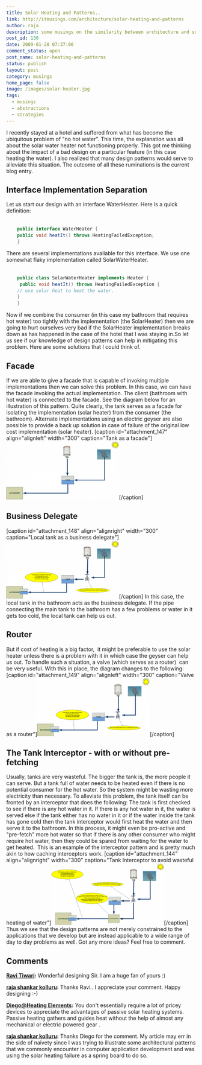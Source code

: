 ```yaml
---
title: Solar Heating and Patterns..
link: http://itmusings.com/architecture/solar-heating-and-patterns
author: raja
description: some musings on the similarity between architecture and solar heating
post_id: 130
date: 2009-01-28 07:37:00
comment_status: open
post_name: solar-heating-and-patterns
status: publish
layout: post
category: musings
home_page: false
image: /images/solar-heater.jpg
tags:
  - musings
  - abstractions
  - strategies
---
```

I recently stayed at a hotel and suffered from what has become the ubiquitous problem of "no hot water". This time, the explanation was all about the solar water heater not functioning properly. This got me thinking about the impact of a bad design on a particular feature (in this case heating the water). I also realized that many design patterns would serve to alleviate this situation. The outcome of all these ruminations is the current blog entry. 

## Interface Implementation Separation

Let us start our design with an interface WaterHeater. Here is a quick definition: 
```java   
    
    public interface WaterHeater {
    public void heatIt() throws HeatingFailedException;
    }
```
There are several implementations available for this interface. We use one somewhat flaky implementation called SolarWaterHeater.  
```java    
    
    public class SolarWaterHeater implements Heater {
     public void heatIt() throws HeatingFailedException {
    // use solar heat to heat the water. 
    }
    }
```
Now if we combine the consumer (in this case my bathroom that requires hot water) too tightly with the implementation (the SolarHeater) then we are going to hurt ourselves very bad if the SolarHeater implementation breaks down as has happened in the case of the hotel that I was staying in.So let us see if our knowledge of design patterns can help in mitigating this problem. Here are some solutions that I could think of. 

## Facade

If we are able to give a facade that is capable of invoking multiple implementations then we can solve this problem. In this case, we can have the facade invoking the actual implementation. The client (bathroom with hot water) is connected to the facade. See the diagram below for an illustration of this pattern. Quite clearly, the tank serves as a facade for isolating the implementation (solar heater) from the consumer (the bathroom). Alternate implementations using an electric geyser are also possible to provide a back up solution in case of failure of the original low cost implementation (solar heater). [caption id="attachment_147" align="alignleft" width="300" caption="Tank as a facade"]![Tank as a facade](/images/2009/01/heater1-300x154.png)[/caption] 

## Business Delegate

[caption id="attachment_148" align="alignright" width="300" caption="Local tank as a business delegate"]![Local tank as a business delegate](/images/2009/01/heater-using-bd2-300x154.png)[/caption] In this case, the local tank in the bathroom acts as the business delegate. If the pipe connecting the main tank to the bathroom has a few problems or water in it gets too cold, the local tank can help us out. 

## Router

But if cost of heating is a big factor,  it might be preferable to use the solar heater unless there is a problem with it in which case the geyser can help us out. To handle such a situation, a valve (which serves as a router)  can be very useful. With this in place, the diagram changes to the following: [caption id="attachment_149" align="alignleft" width="300" caption="Valve as a router"]![Valve as a router](/images/2009/01/heater-using-bd-and-router1-300x154.png)[/caption]  

## The Tank Interceptor - with or without pre-fetching

Usually, tanks are very wasteful. The bigger the tank is, the more people it can serve. But a tank full of water needs to be heated even if there is no potential consumer for the hot water. So the system might be wasting more electricity than necessary. To alleviate this problem, the tank itself can be fronted by an interceptor that does the following: The tank is first checked to see if there is any hot water in it. If there is any hot water in it, the water is served else if the tank either has no water in it or if the water inside the tank has gone cold then the tank interceptor would first heat the water and then serve it to the bathroom. In this process, it might even be pro-active and "pre-fetch" more hot water so that if there is any other consumer who might require hot water, then they could be spared from waiting for the water to get heated.  This is an example of the interceptor pattern and is pretty much akin to how caching interceptors work. [caption id="attachment_144" align="alignright" width="300" caption="Tank Interceptor to avoid wasteful heating of water"]![Tank Interceptor to avoid wasteful heating of water](/images/2009/01/heater-using-caching-interceptor1-300x163.png)[/caption] Thus we see that the design patterns are not merely constrained to the applications that we develop but are instead applicable to a wide range of day to day problems as well. Got any more ideas? Feel free to comment.

## Comments

**[Ravi Tiwari](#1601 "2009-05-10 05:34:56"):** Wonderful designing Sir. I am a huge fan of yours :)

**[raja shankar kolluru](#1602 "2009-05-10 08:20:08"):** Thanks Ravi.. I appreciate your comment. Happy designing :-)

**[Diego@Heating Elements](#1844 "2010-12-23 15:48:43"):** You don't essentially require a lot of pricey devices to appreciate the advantages of passive solar heating systems. Passive heating gathers and guides heat without the help of almost any mechanical or electric powered gear .

**[raja shankar kolluru](#1851 "2010-12-24 17:14:23"):** Thanks Diego for the comment. My article may err in the side of naivety since I was trying to illustrate some architectural patterns that we commonly encounter in computer application development and was using the solar heating failure as a spring board to do so.

